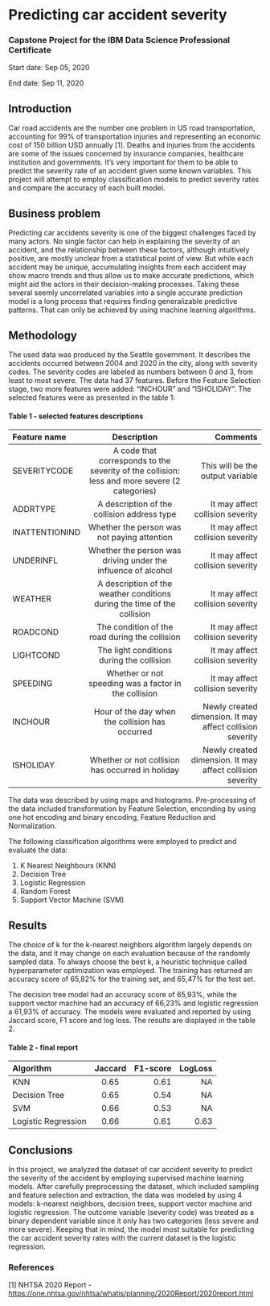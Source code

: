 # Predicting car accident severity
### Capstone Project for the IBM Data Science Professional Certificate
  
  Start date: Sep 05, 2020
  
  End date: Sep 11, 2020


## Introduction
Car road accidents are the number one problem in US road transportation, accounting for 99% of transportation injuries and representing an economic cost of 150 billion USD annually [1]. Deaths and injuries from the accidents are some of the issues concerned by insurance companies, healthcare institution and governments. It’s very important for them to be able to predict the severity rate of an accident given some known variables. This project will attempt to employ classification models to predict severity rates and compare the accuracy of each built model.

## Business problem
Predicting car accidents severity is one of the biggest challenges faced by many actors. No single factor can help in explaining the severity of an accident, and the relationship between these factors, although intuitively positive, are mostly unclear from a statistical point of view. But while each accident may be unique, accumulating insights from each accident may show macro trends and thus allow us to make accurate predictions, which might aid the actors in their decision-making processes. Taking these several seemly uncorrelated variables into a single accurate prediction model is a long process that requires finding generalizable predictive patterns. That can only be achieved by using machine learning algorithms.

## Methodology
The used data was produced by the Seattle government. It describes the accidents occurred between 2004 and 2020 in the city, along with severity codes. The severity codes are labeled as numbers between 0 and 3, from least to most severe. The data had 37 features. Before the Feature Selection stage, two more features were added: “INCHOUR” and “ISHOLIDAY”. The selected features were as presented in the table 1:

#### Table 1 - selected features descriptions
| Feature name       | Description     | Comments     |
| :------------- | :----------: | -----------: |
| SEVERITYCODE | A code that corresponds to the severity of the collision: less and more severe (2 categories)   | This will be the output variable   |
| ADDRTYPE| A description of the collision address type | It may affect collision severity |
| INATTENTIONIND| Whether the person was not paying attention | It may affect collision severity |
| UNDERINFL| Whether the person was driving under the influence of alcohol | It may affect collision severity |
| WEATHER| A description of the weather conditions during the time of the collision | It may affect collision severity |
| ROADCOND| The condition of the road during the collision | It may affect collision severity |
| LIGHTCOND| The light conditions during the collision| It may affect collision severity |
| SPEEDING| Whether or not speeding was a factor in the collision| It may affect collision severity |
| INCHOUR| Hour of the day when the collision has occurred | Newly created dimension. It may affect collision severity |
| ISHOLIDAY| Whether or not collision has occurred in holiday | Newly created dimension. It may affect collision severity |

The data was described by using maps and histograms. Pre-processing of the data included transformation by Feature Selection, enconding by using one hot encoding and binary encoding, Feature Reduction and Normalization.

The following classification algorithms were employed to predict and evaluate the data:
1.	K Nearest Neighbours (KNN)
2.	Decision Tree
3.	Logistic Regression
4.	Random Forest
5.	Support Vector Machine (SVM)

## Results
The choice of k for the k-nearest neighbors algorithm largely depends on the data, and it may change on each evaluation because of the randomly sampled data. To always choose the best k, a heuristic technique called hyperparameter optimization was employed. The training has returned an accuracy score of 65,82% for the training set, and 65,47% for the test set.

The decision tree model had an accuracy score of 65,93%, while the support vector machine had an accuracy of 66,23% and logistic regression a 61,93% of accuracy.
The models were evaluated and reported by using Jaccard score, F1 score and log loss. The results are displayed in the table 2.

#### Table 2 - final report
| Algorithm       | Jaccard     | F1-score     | LogLoss    |
| :------------- | :----------: | -----------: | -----------: |
| KNN | 0.65  | 0.61  | NA |
| Decision Tree | 0.65 | 0.54 | NA |
| SVM | 0.66 | 0.53 | NA |
| Logistic Regression | 0.66 | 0.61 | 0.63 |

## Conclusions
In this project, we analyzed the dataset of car accident severity to predict the severity of the accident by employing supervised machine learning models. After carefully
preprocessing the dataset, which included sampling and feature selection and extraction, the data was modeled by using 4 models: k-nearest neighbors, decision trees, support vector machine and logistic regression.
The outcome variable (severity code) was treated as a binary dependent variable since it only has two categories (less severe and more severe). Keeping that in mind, the model most suitable for predicting the car accident severity rates with the current dataset is the logistic regression. 

### References
[1] NHTSA 2020 Report - https://one.nhtsa.gov/nhtsa/whatis/planning/2020Report/2020report.html
